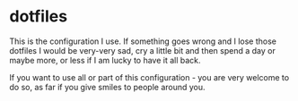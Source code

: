 # dotfiles

This is the configuration I use. 
If something goes wrong and I lose those dotfiles I would be very-very sad, cry a little bit and then spend a day
or maybe more, or less if I am lucky to have it all back.

If you want to use all or part of this configuration - you are very welcome to do so,
as far if you give smiles to people around you.
